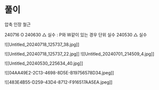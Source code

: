 # 풀이
압축 인장 철근

240716 O
240630 △ 실수 : P와 W같이 있는 경우 단위 실수
240530 △ 실수


![[Untitled_20240718_125737_38.jpg]]

![[Untitled_20240718_125737_22.jpg]]
![[Untitled_20240701_214509_4.jpg]]



![[Untitled_20240530_225634_40.jpg]]


![[04AA49E2-2C13-4698-8D5E-B19756578D34.jpeg]]

![[483E4B55-D259-43D4-8712-F916517AA5EA.jpeg]]
